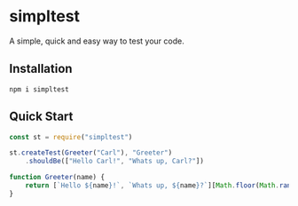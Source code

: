 # simpltest
A simple, quick and easy way to test your code.
## Installation
```shell
npm i simpltest
```
## Quick Start
```js
const st = require("simpltest")

st.createTest(Greeter("Carl"), "Greeter")
    .shouldBe(["Hello Carl!", "Whats up, Carl?"])

function Greeter(name) {
    return [`Hello ${name}!`, `Whats up, ${name}?`][Math.floor(Math.random()*2)]
}
```